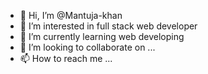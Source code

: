 - 👋 Hi, I’m @Mantuja-khan
- 👀 I’m interested in full stack web developer
- 🌱 I’m currently learning web developing
- 💞️ I’m looking to collaborate on ...
- 📫 How to reach me ...

<!---
Mantuja-khan/Mantuja-khan is a ✨ special ✨ repository because its `README.md` (this file) appears on your GitHub profile.
You can click the Preview link to take a look at your changes.
--->

